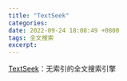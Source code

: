 ```yaml
---
title: "TextSeek"
categories: 
date: 2022-09-24 18:08:49 +0800
tags: 全文搜索
excerpt: 
---
```


[TextSeek](https://www.textseek.net)：无索引的全文搜索引擎



